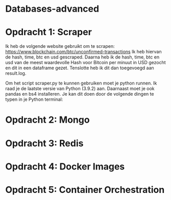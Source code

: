 # Databases-advanced
# Opdracht 1: Scraper
Ik heb de volgende website gebruikt om te scrapen: https://www.blockchain.com/btc/unconfirmed-transactions
Ik heb hiervan de hash, time, btc en usd gescraped. Daarna heb ik de hash, time, btc en usd van de meest waardevolle Hash voor Bitcoin per minuut in USD gezocht en dit in een dataframe gezet. Tenslotte heb ik dit dan toegevoegd aan result.log.

Om het script scraper.py te kunnen gebruiken moet je python runnen. Ik raad je de laatste versie van Python (3.9.2) aan. Daarnaast moet je ook pandas en bs4 installeren. Je kan dit doen door de volgende dingen te typen in je Python terminal:



# Opdracht 2: Mongo

# Opdracht 3: Redis

# Opdracht 4: Docker Images

# Opdracht 5: Container Orchestration
